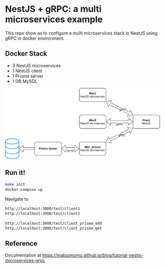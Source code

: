 # NestJS + gRPC: a multi microservices example

This repo show as to configure a multi microservices stack in NestJS using gRPC in docker environment.


## Docker Stack
* 3 NestJS microservices 
* 1 NestJS client
* 1 Prisma server
* 1 DB MySQL

<img src="assets/microservices.png">

## Run it!
```bash
make init
docker-compose up
```
Navigate to

```
http://localhost:3000/test/client1
http://localhost:3000/test/client2

http://localhost:3000/test/client_prisma_add
http://localhost:3000/test/client_prisma_get
```

## Reference
Documentation at https://mabuonomo.github.io/blog/tutorial-nestjs-microservices-grpc
